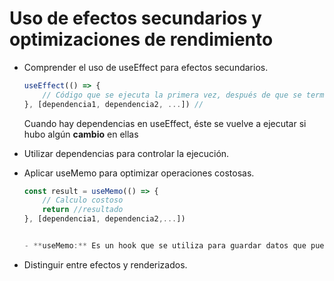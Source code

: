 # Uso de efectos secundarios y optimizaciones de rendimiento

- Comprender el uso de useEffect para efectos secundarios.

    ```jsx
    useEffect(() => {
        // Código que se ejecuta la primera vez, después de que se termina de renderizar los componentes
    }, [dependencia1, dependencia2, ...]) //
    
    ```
    Cuando hay dependencias en useEffect, éste se vuelve a ejecutar si hubo algún **cambio** en ellas

- Utilizar dependencias para controlar la ejecución.
- Aplicar useMemo para optimizar operaciones costosas.

    ```jsx
    const result = useMemo(() => {
        // Calculo costoso
        return //resultado 
    }, [dependencia1, dependencia2,...])


    - **useMemo:** Es un hook que se utiliza para guardar datos que pueden ser el resultado de operaciones costosas

- Distinguir entre efectos y renderizados.